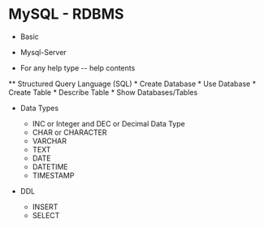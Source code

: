 # MySQL - RDBMS

* Basic 
* Mysql-Server 

* For any help type -- help contents

** Structured Query Language (SQL) 
    * Create Database
    * Use Database
    * Create Table
    * Describe Table
    * Show Databases/Tables

* Data Types
    * INC or Integer and DEC or Decimal Data Type
    * CHAR or CHARACTER
    * VARCHAR
    * TEXT
    * DATE
    * DATETIME
    * TIMESTAMP


* DDL
    * INSERT
    * SELECT